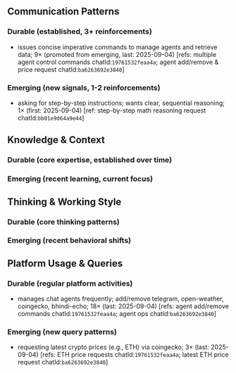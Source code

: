 ## Communication Patterns
### Durable (established, 3+ reinforcements)
- issues concise imperative commands to manage agents and retrieve data; 9× (promoted from emerging, last: 2025-09-04) [refs: multiple agent control commands chatId:`19761532feaa4a`; agent add/remove & price request chatId:`ba6263692e3840`]

### Emerging (new signals, 1-2 reinforcements)
- asking for step-by-step instructions; wants clear, sequential reasoning; 1× (first: 2025-09-04) [ref: step-by-step math reasoning request chatId:`bb01e9d64a9e44`]

## Knowledge & Context
### Durable (core expertise, established over time)

### Emerging (recent learning, current focus)

## Thinking & Working Style
### Durable (core thinking patterns)

### Emerging (recent behavioral shifts)

## Platform Usage & Queries
### Durable (regular platform activities)
- manages chat agents frequently; add/remove telegram, open-weather, coingecko, bhindi-echo; 18× (last: 2025-09-04) [refs: agent add/remove commands chatId:`19761532feaa4a`; agent ops chatId:`ba6263692e3840`]

### Emerging (new query patterns)
- requesting latest crypto prices (e.g., ETH) via coingecko; 3× (last: 2025-09-04) [refs: ETH price requests chatId:`19761532feaa4a`; latest ETH price request chatId:`ba6263692e3840`]